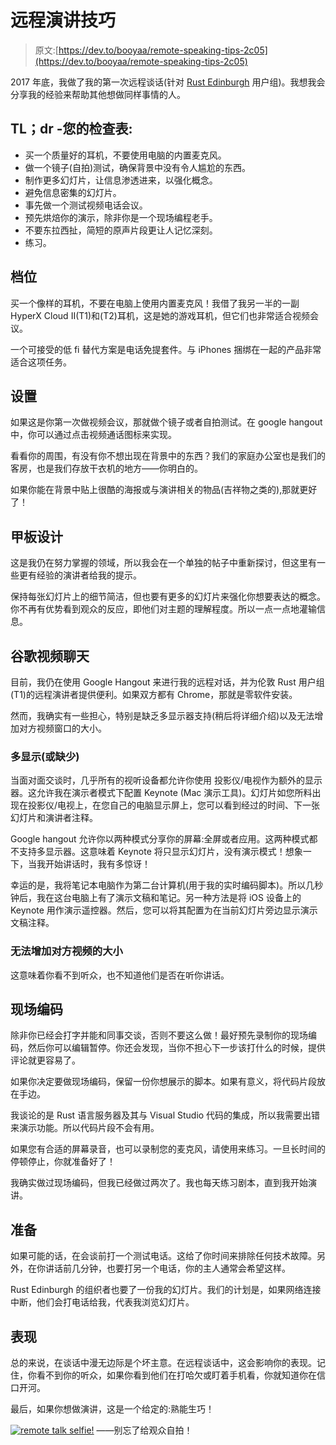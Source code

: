# 远程演讲技巧

> 原文:[https://dev.to/booyaa/remote-speaking-tips-2c05](https://dev.to/booyaa/remote-speaking-tips-2c05)

2017 年底，我做了我的第一次远程谈话(针对 [Rust
Edinburgh](https://www.meetup.com/rust-edi/) 用户组)。我想我会分享我的经验来帮助其他想做同样事情的人。

## TL；dr -您的检查表:

*   买一个质量好的耳机，不要使用电脑的内置麦克风。
*   做一个镜子(自拍)测试，确保背景中没有令人尴尬的东西。
*   制作更多幻灯片，让信息渗透进来，以强化概念。
*   避免信息密集的幻灯片。
*   事先做一个测试视频电话会议。
*   预先烘焙你的演示，除非你是一个现场编程老手。
*   不要东拉西扯，简短的原声片段更让人记忆深刻。
*   练习。

## [](#gear)档位

买一个像样的耳机，不要在电脑上使用内置麦克风！我借了我另一半的一副 HyperX Cloud II(T1)和(T2)耳机，这是她的游戏耳机，但它们也非常适合视频会议。

一个可接受的低 fi 替代方案是电话免提套件。与 iPhones 捆绑在一起的产品非常适合这项任务。

## [](#setup)设置

如果这是你第一次做视频会议，那就做个镜子或者自拍测试。在 google hangout 中，你可以通过点击视频通话图标来实现。

看看你的周围，有没有你不想出现在背景中的东西？我们的家庭办公室也是我们的客房，也是我们存放干衣机的地方——你明白的。

如果你能在背景中贴上很酷的海报或与演讲相关的物品(吉祥物之类的),那就更好了！

## [](#deck-design)甲板设计

这是我仍在努力掌握的领域，所以我会在一个单独的帖子中重新探讨，但这里有一些更有经验的演讲者给我的提示。

保持每张幻灯片上的细节简洁，但也要有更多的幻灯片来强化你想要表达的概念。你不再有优势看到观众的反应，即他们对主题的理解程度。所以一点一点地灌输信息。

## [](#google-hangouts)谷歌视频聊天

目前，我仍在使用 Google Hangout 来进行我的远程对话，并为伦敦 Rust 用户组(T1)的远程演讲者提供便利。如果双方都有 Chrome，那就是零软件安装。

然而，我确实有一些担心，特别是缺乏多显示器支持(稍后将详细介绍)以及无法增加对方视频窗口的大小。

### [](#multi-display-or-lack-of)多显示(或缺少)

当面对面交谈时，几乎所有的视听设备都允许你使用
投影仪/电视作为额外的显示器。这允许我在演示者模式下配置 Keynote (Mac 演示工具)。幻灯片如您所料出现在投影仪/电视上，在您自己的电脑显示屏上，您可以看到经过的时间、下一张幻灯片和演讲者注释。

Google hangout 允许你以两种模式分享你的屏幕:全屏或者应用。这两种模式都不支持多显示器。这意味着 Keynote 将只显示幻灯片，没有演示模式！想象一下，当我开始讲话时，我有多惊讶！

幸运的是，我将笔记本电脑作为第二台计算机(用于我的实时编码脚本)。所以几秒钟后，我在这台电脑上有了演示文稿和笔记。另一种方法是将 iOS 设备上的 Keynote 用作演示遥控器。然后，您可以将其配置为在当前幻灯片旁边显示演示文稿注释。

### [](#the-inability-to-increase-the-size-of-the-other-partys-video)无法增加对方视频的大小

这意味着你看不到听众，也不知道他们是否在听你讲话。

## [](#live-coding)现场编码

除非你已经会打字并能和同事交谈，否则不要这么做！最好预先录制你的现场编码，然后你可以编辑暂停。你还会发现，当你不担心下一步该打什么的时候，提供评论就更容易了。

如果你决定要做现场编码，保留一份你想展示的脚本。如果有意义，将代码片段放在手边。

我谈论的是 Rust 语言服务器及其与 Visual Studio 代码的集成，所以我需要出错来演示功能。所以代码片段不会有用。

如果您有合适的屏幕录音，也可以录制您的麦克风，请使用来练习。一旦长时间的停顿停止，你就准备好了！

我确实做过现场编码，但我已经做过两次了。我也每天练习剧本，直到我开始演讲。

## [](#preparation)准备

如果可能的话，在会谈前打一个测试电话。这给了你时间来排除任何技术故障。另外，在你讲话前几分钟，也要打另一个电话，你的主人通常会希望这样。

Rust Edinburgh 的组织者也要了一份我的幻灯片。我们的计划是，如果网络连接中断，他们会打电话给我，代表我浏览幻灯片。

## [](#performance)表现

总的来说，在谈话中漫无边际是个坏主意。在远程谈话中，这会影响你的表现。记住，你看不到你的听众，如果你看到他们在打哈欠或盯着手机看，你就知道你在信口开河。

最后，如果你想做演讲，这是一个给定的:熟能生巧！

[![remote talk selfie!](../Images/d5b00d2a9b136e166c7515d524897bed.png)](https://res.cloudinary.com/practicaldev/image/fetch/s--2ZFO6IBI--/c_limit%2Cf_auto%2Cfl_progressive%2Cq_auto%2Cw_880/https://booyaa.wtf/img/remote_talk_selfie.png)
——别忘了给观众自拍！